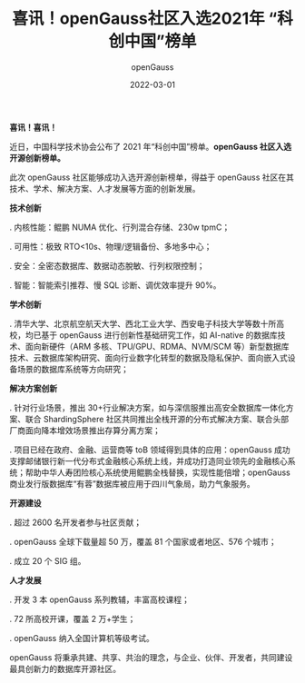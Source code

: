 ﻿---
title: ' 喜讯！openGauss社区入选2021年 “科创中国”榜单'
date: '2022-03-01'
tags: ['theme']
banner: '/category/news/2022-03-01/1.png'
category: 'news'
author: 'openGauss'
summary: 'openGauss社区入选2021年 “科创中国”榜单'
---

**喜讯！喜讯！**

近日，中国科学技术协会公布了 2021 年“科创中国”榜单。**openGauss 社区入选开源创新榜单。**

此次 openGauss 社区能够成功入选开源创新榜单，得益于 openGauss 社区在其技术、学术、解决方案、人才发展等方面的创新发展。

**技术创新**

. 内核性能：鲲鹏 NUMA 优化、行列混合存储、230w tpmC；

. 可用性：极致 RTO<10s、物理/逻辑备份、多地多中心；

. 安全：全密态数据库、数据动态脫敏、行列权限控制；

. 智能：智能索引推荐、慢 SQL 诊断、调优效率提升 90%。

**学术创新**

. 清华大学、北京航空航天大学、西北工业大学、西安电子科技大学等数十所高校，均已基于 openGauss 进行创新性基础研究工作，如 AI-native 的数据库技术、面向新硬件（ARM 多核、TPU/GPU、RDMA、NVM/SCM 等）新型数据库技术、云数据库架构研究、面向行业数字化转型的数据及隐私保护、面向嵌入式设备场景的数据库系统等方向研究；

**解决方案创新**

. 针对行业场景，推出 30+行业解决方案，如与深信服推出高安全数据库一体化方案、联合 ShardingSphere 社区共同推出全栈开源的分布式解决方案、联合头部厂商面向降本增效场景推出存算分离方案；

. 项目已经在政府、金融、运营商等 toB 领域得到具体的应用：openGauss 成功支撑邮储银行新一代分布式金融核心系统上线，并成功打造同业领先的金融核心系统；帮助中华人寿团险核心系统使用鲲鹏全栈替换，实现性能倍增；openGauss 商业发行版数据库“有蓉”数据库被应用于四川气象局，助力气象服务。

**开源建设**

. 超过 2600 名开发者参与社区贡献；

. openGauss 全球下载量超 50 万，覆盖 81 个国家或者地区、576 个城市；

. 成立 20 个 SIG 组。

**人才发展**

. 开发 3 本 openGauss 系列教辅，丰富高校课程；

. 72 所高校开课，覆盖 2 万+学生；

. openGauss 纳入全国计算机等级考试。

openGauss 将秉承共建、共享、共治的理念，与企业、伙伴、开发者，共同建设最具创新力的数据库开源社区。
